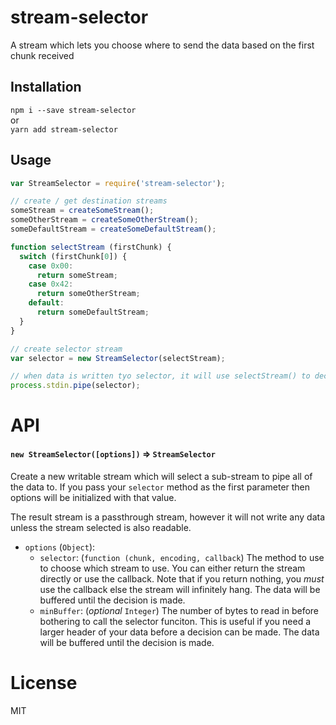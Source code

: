 # stream-selector
A stream which lets you choose where to send the data based on the first chunk received

## Installation
`npm i --save stream-selector`  
or  
`yarn add stream-selector`

## Usage
```js
var StreamSelector = require('stream-selector');

// create / get destination streams
someStream = createSomeStream();
someOtherStream = createSomeOtherStream();
someDefaultStream = createSomeDefaultStream();

function selectStream (firstChunk) {
  switch (firstChunk[0]) {
    case 0x00:
      return someStream;
    case 0x42:
      return someOtherStream;
    default:
      return someDefaultStream;
  }
}

// create selector stream
var selector = new StreamSelector(selectStream);

// when data is written tyo selector, it will use selectStream() to decide where the data should go
process.stdin.pipe(selector);
```

# API

#### `new StreamSelector([options])` => `StreamSelector`
Create a new writable stream which will select a sub-stream to pipe all of the data to. If you pass your `selector` method as the first parameter then options will be initialized with that value.

The result stream is a passthrough stream, however it will not write any data unless the stream selected is also readable.

 * `options` (`Object`):
   * `selector`: (`function (chunk, encoding, callback`) The method to use to choose which stream to use. You can either return the stream directly or use the callback. Note that if you return nothing, you *must* use the callback else the stream will infinitely hang. The data will be buffered until the decision is made.
   * `minBuffer`: (*optional* `Integer`) The number of bytes to read in before bothering to call the selector funciton. This is useful if you need a larger header of your data before a decision can be made. The data will be buffered until the decision is made.


# License
MIT
